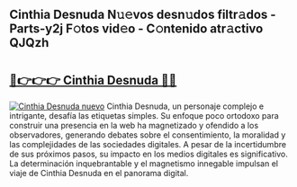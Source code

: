 ## Cinthia Desnuda N𝚞𝚎vos desn𝚞dos filtr𝚊dos - Parts-y2j F𝚘tos vid𝚎o - C𝚘ntenido atr𝚊ctivo QJQzh

# <h2><a href="http://mb6q4hc.tromn.icu/?c=Cinthia+Desnuda">🔗👉👉👉 Cinthia Desnuda 🔗🔗</a></h2>

[![Cinthia Desnuda nuevo](https://i.imgur.com/pEAQMta.gif)](http://mb6q4hc.tromn.icu/?c=Cinthia+Desnuda)
Cinthia Desnuda, un personaje complejo e intrigante, desafía las etiquetas simples. Su enfoque poco ortodoxo para construir una presencia en la web ha magnetizado y ofendido a los observadores, generando debates sobre el consentimiento, la moralidad y las complejidades de las sociedades digitales. A pesar de la incertidumbre de sus próximos pasos, su impacto en los medios digitales es significativo. La determinación inquebrantable y el magnetismo innegable impulsan el viaje de Cinthia Desnuda en el panorama digital.
